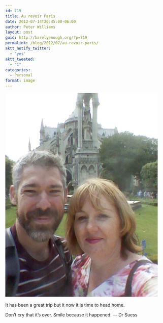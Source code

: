 ```yaml
---
id: 719
title: Au revoir Paris
date: 2012-07-14T20:45:00-06:00
author: Peter Williams
layout: post
guid: http://barelyenough.org/?p=719
permalink: /blog/2012/07/au-revoir-paris/
aktt_notify_twitter:
  - 'yes'
aktt_tweeted:
  - "1"
categories:
  - Personal
format: image
---
```

<img title="2012-07-14_16-51-04_212.jpg" class="alignnone" alt="image" src="/wp-content/uploads/2012/07/wpid-2012-07-14_16-51-04_212.jpg" />

It has been a great trip but it now it is time to head home.

Don&#8217;t cry that it&#8217;s over. Smile because it happened. &#8212; Dr Suess
